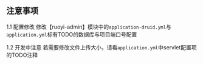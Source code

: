 ## 注意事项
1.1 配置修改
修改【ruoyi-admin】模块中的`application-druid.yml`与`application.yml`标有TODO的数据库与项目端口号配置

1.2 开发中注意
若需要修改文件上传大小，请看`application.yml`中servlet配置项的TODO注释